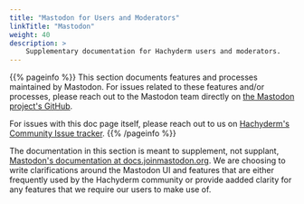 ```yaml
---
title: "Mastodon for Users and Moderators"
linkTitle: "Mastodon"
weight: 40
description: >
    Supplementary documentation for Hachyderm users and moderators.
---
```


{{% pageinfo %}}
This section documents features and processes maintained by Mastodon. For
issues related to these features and/or processes, please reach out to the Mastodon team
directly on [the Mastodon project's GitHub](https://github.com/mastodon/mastodon).

For issues with this doc page itself, please reach out to us on
[Hachyderm's Community Issue tracker](https://github.com/hachyderm/community/issues).
{{% /pageinfo %}}

The documentation in this section is meant to supplement, not supplant, [Mastodon's
documentation at docs.joinmastodon.org](https://docs.joinmastodon.org/). We are choosing
to write clarifications around the Mastodon UI and features that are either frequently
used by the Hachyderm community or provide aadded clarity for any features that we
require our users to make use of.